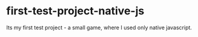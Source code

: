 # first-test-project-native-js
Its my first test project - a small game, where I used only native javascript.
